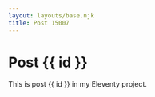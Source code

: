 ```yaml
---
layout: layouts/base.njk
title: Post 15007
---
```


# Post {{ id }}

This is post {{ id }} in my Eleventy project.
